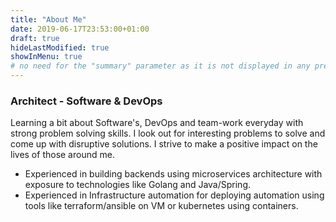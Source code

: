 ```yaml
---
title: "About Me"
date: 2019-06-17T23:53:00+01:00
draft: true
hideLastModified: true
showInMenu: true
# no need for the "summary" parameter as it is not displayed in any previews
---
```


### Architect - Software & DevOps

Learning a bit about Software's, DevOps and team-work everyday with strong problem solving skills. I
look out for interesting problems to solve and come up with disruptive solutions. I strive to make a
positive impact on the lives of those around me.

- Experienced in building backends using microservices architecture with exposure to technologies like Golang and Java/Spring.
- Experienced in Infrastructure automation for deploying automation using tools like terraform/ansible on VM or kubernetes using
containers.